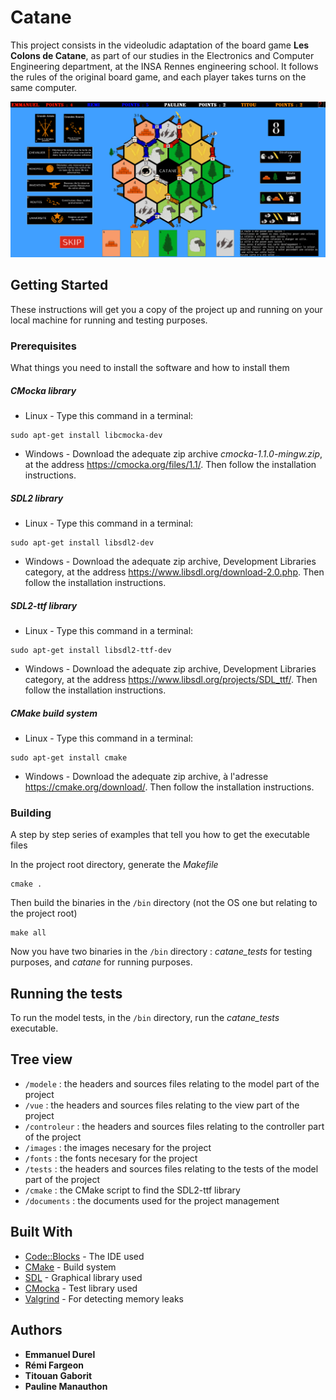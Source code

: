 # Catane

  This project consists in the videoludic adaptation of the board game **Les Colons de Catane**, as part of our studies in the Electronics and Computer Engineering department,
at the INSA Rennes engineering school.
It follows the rules of the original board game, and each player takes turns on the same computer.

![screenshot](documents/screenshot.png)

## Getting Started

These instructions will get you a copy of the project up and running on your local machine for running and testing purposes.

### Prerequisites

What things you need to install the software and how to install them

##### CMocka library

* Linux - Type this command in a terminal: 
```
sudo apt-get install libcmocka-dev
```

* Windows - Download the adequate zip archive *cmocka-1.1.0-mingw.zip*, at the address https://cmocka.org/files/1.1/. Then follow the installation instructions.

##### SDL2 library

* Linux - Type this command in a terminal: 
```
sudo apt-get install libsdl2-dev
```

* Windows - Download the adequate zip archive, Development Libraries category, at the address https://www.libsdl.org/download-2.0.php. Then follow the installation instructions.

##### SDL2-ttf library

* Linux - Type this command in a terminal: 
```
sudo apt-get install libsdl2-ttf-dev
```

* Windows - Download the adequate zip archive, Development Libraries category, at the address https://www.libsdl.org/projects/SDL_ttf/. Then follow the installation instructions.

##### CMake build system

* Linux - Type this command in a terminal: 
```
sudo apt-get install cmake
```

* Windows - Download the adequate zip archive, à l'adresse https://cmake.org/download/. Then follow the installation instructions.

### Building

A step by step series of examples that tell you how to get the executable files

In the project root directory, generate the *Makefile* 

```
cmake .
```

Then build the binaries in the `/bin` directory (not the OS one but relating to the project root)

```
make all
```

Now you have two binaries in the `/bin` directory : *catane_tests* for testing purposes, and *catane* for running purposes.

## Running the tests

To run the model tests, in the `/bin` directory, run the *catane_tests* executable.

## Tree view

* `/modele` : the headers and sources files relating to the model part of the project
* `/vue` : the headers and sources files relating to the view part of the project
* `/controleur` : the headers and sources files relating to the controller part of the project
* `/images` : the images necesary for the project
* `/fonts` : the fonts necesary for the project
* `/tests` : the headers and sources files relating to the tests of the model part of the project
* `/cmake` : the CMake script to find the SDL2-ttf library
* `/documents` : the documents used for the project management

## Built With

* [Code::Blocks](http://www.codeblocks.org/) - The IDE used
* [CMake](https://cmake.org/) - Build system
* [SDL](https://www.libsdl.org/index.php) - Graphical library used
* [CMocka](https://cmocka.org/) - Test library used
* [Valgrind](http://www.valgrind.org/) - For detecting memory leaks

## Authors

* **Emmanuel Durel** 
* **Rémi Fargeon**
* **Titouan Gaborit**
* **Pauline Manauthon**
